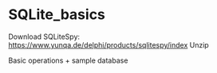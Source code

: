# SQLite_basics
      
Download SQLiteSpy:
https://www.yunqa.de/delphi/products/sqlitespy/index
Unzip

Basic operations + sample database
